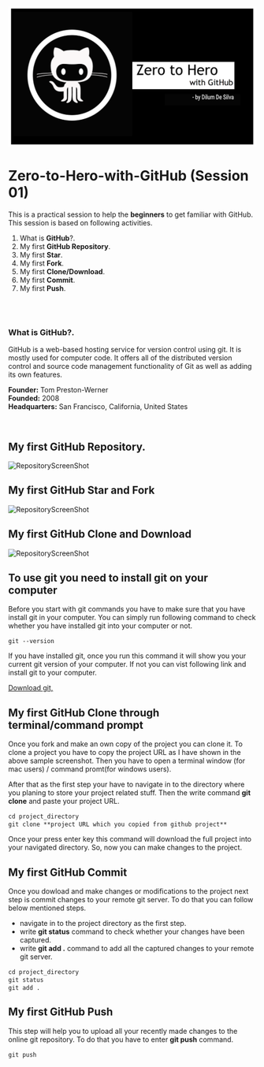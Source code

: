 ![header](sources/cover.png)


# Zero-to-Hero-with-GitHub (Session 01)

This is a practical session to help the **beginners** to get familiar with GitHub. This session is based on following activities.

1) What is **GitHub**?.
2) My first **GitHub Repository**.
3) My first **Star**.
4) My first **Fork**.
5) My first **Clone/Download**.
6) My first **Commit**.
7) My first **Push**.

<br><br>

### What is **GitHub**?.
GitHub is a web-based hosting service for version control using git. It is mostly used for computer code. It offers all of the distributed version control and source code management functionality of Git as well as adding its own features.

**Founder:** Tom Preston-Werner<br>
**Founded:** 2008<br>
**Headquarters:** San Francisco, California, United States<br>


<br>

## My first **GitHub Repository**.
![RepositoryScreenShot](sources/Repo_MakingSS.png)



## My first **GitHub Star and Fork**
![RepositoryScreenShot](sources/fork_star.png)



## My first **GitHub Clone and Download**
![RepositoryScreenShot](sources/clone_download.png)



## **To use git you need to install git on your computer**
Before you start with git commands you have to make sure that you have install git in your computer. You can simply run following command to check whether you have installed git into your computer or not.

```
git --version

```

If you have installed git, once you run this command it will show you your current git version of your computer. If not you can vist following link and install git to your computer.

[Download git,](https://git-scm.com/downloads)

## My first **GitHub Clone through terminal/command prompt**
Once you fork and make an own copy of the project you can clone it. To clone a project you have to copy the project URL as I have shown in the above sample screenshot. Then you have to open a terminal window (for mac users) / command promt(for windows users).

After that as the first step your have to navigate in to the directory where you planing to store your project related stuff. Then the write command **git clone** and paste your project URL.

```
cd project_directory
git clone **project URL which you copied from github project**

```

Once your press enter key this command will download the full project into your navigated directory. So, now you can make changes to the project.


## My first **GitHub Commit**

Once you dowload and make changes or modifications to the project next step is commit changes to your remote git server. To do that you can follow below mentioned steps.
* navigate in to the project directory as the first step.
* write **git status** command to check whether your changes have been captured.
* write **git add .** command to add all the captured changes to your remote git server.

```
cd project_directory
git status 
git add .

```
 
## My first **GitHub Push**
This step will help you to upload all your recently made changes to the online git repository. To do that you have to enter **git push** command.

```
git push

```
